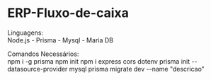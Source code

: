 # ERP-Fluxo-de-caixa

Linguagens:  
Node.js - Prisma - Mysql - Maria DB  

Comandos Necessários:  
npm i -g prisma 
npm init 
npm i express cors dotenv prisma init --datasource-provider mysql prisma migrate dev --name "descricao"
